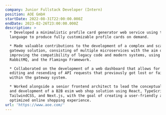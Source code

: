 ```yaml
---
company: Junior Fullstack Developer (Intern)
position: AOE GmbH
startDate: 2022-08-31T22:00:00.000Z
endDate: 2023-02-26T23:00:00.000Z
description: >
  * Developed a minimalistic profile card generator web service using the Go
  language to produce fully customizable profile cards on demand.

  * Made valuable contributions to the development of a complex and scalable
  gateway solution, consisting of multiple microservices with the aim of
  improving the compatibility of legacy code and modern systems, using Go, Java,
  RabbitMQ, and the Flamingo Framework.

  * Collaborated on the development of a web dashboard that allows for seamless
  editing and resending of API requests that previously got lost or failed
  within the gateway system.

  * Worked alongside a senior frontend architect to lead the conceptualization
  and development of a B2B esim web shop solution using React, TypeScript,
  TailwindCSS, and Next.js, with the goal of creating a user-friendly and
  optimized online shopping experience.
url: 'https://www.aoe.com/'
---
```


